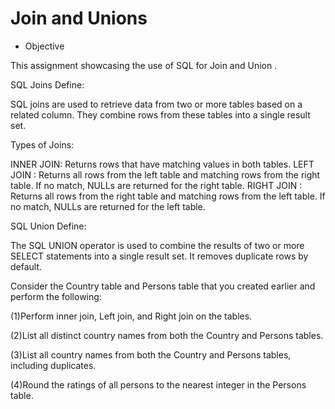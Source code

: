 # Join and Unions

* Objective

This assignment showcasing the use of SQL for Join and Union .

SQL Joins Define:

SQL joins are used to retrieve data from two or more tables based on a related column. They combine rows from these tables into a single result set.

Types of Joins:

INNER JOIN: Returns rows that have matching values in both tables.
LEFT JOIN : Returns all rows from the left table and matching rows from the right table. If no match, NULLs are returned for the right table.
RIGHT JOIN : Returns all rows from the right table and matching rows from the left table. If no match, NULLs are returned for the left table.

SQL Union Define:

The SQL UNION operator is used to combine the results of two or more SELECT statements into a single result set. It removes duplicate rows by default.

Consider the Country table and Persons table that you created earlier and perform the following: 

(1)Perform inner join, Left join, and Right join on the tables.

(2)List all distinct country names from both the Country and Persons tables. 

(3)List all country names from both the Country and Persons tables, including duplicates. 

(4)Round the ratings of all persons to the nearest integer in the Persons table.

